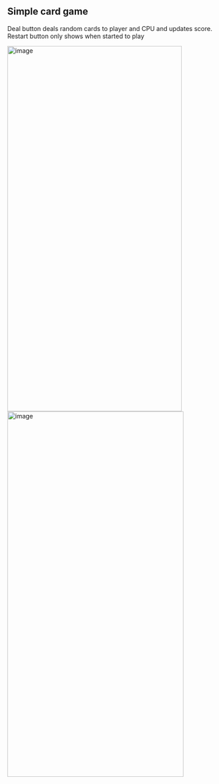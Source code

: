 
<h2>Simple card game</h2>
<p>Deal button deals random cards to player and CPU and updates score. Restart button only shows when started to play</p>

<p float="left">
  <img width="396" height="830" alt="image" src="https://github.com/user-attachments/assets/39e7bfa4-0706-450d-915e-d56f7c425cc8" />

  <img width="400" height="830" alt="image" src="https://github.com/user-attachments/assets/7331d347-dc90-4b3f-834c-2883ebb42d4b" />


</p>
